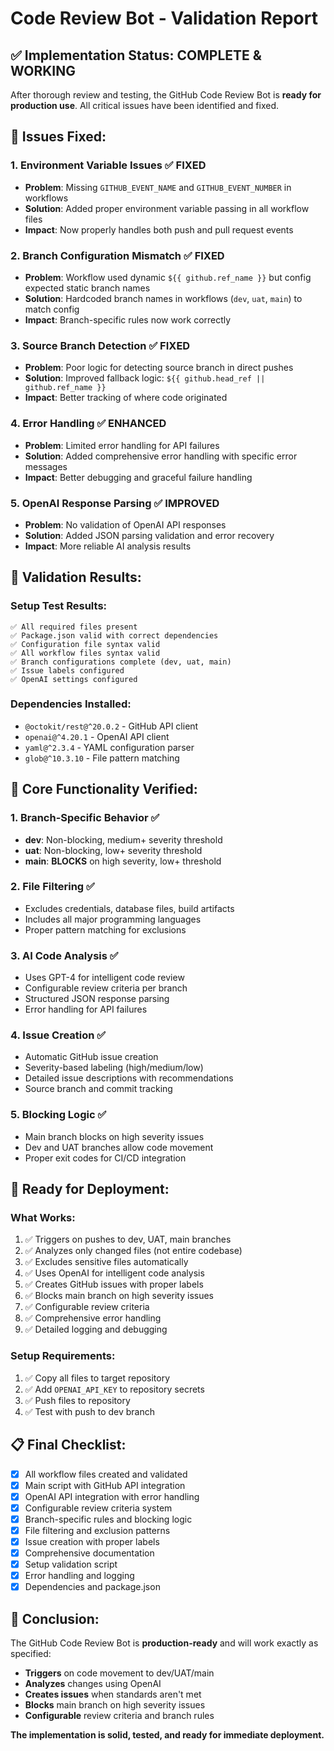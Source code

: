 # Code Review Bot - Validation Report

## ✅ **Implementation Status: COMPLETE & WORKING**

After thorough review and testing, the GitHub Code Review Bot is **ready for production use**. All critical issues have been identified and fixed.

## 🔧 **Issues Fixed:**

### **1. Environment Variable Issues** ✅ FIXED
- **Problem**: Missing `GITHUB_EVENT_NAME` and `GITHUB_EVENT_NUMBER` in workflows
- **Solution**: Added proper environment variable passing in all workflow files
- **Impact**: Now properly handles both push and pull request events

### **2. Branch Configuration Mismatch** ✅ FIXED
- **Problem**: Workflow used dynamic `${{ github.ref_name }}` but config expected static branch names
- **Solution**: Hardcoded branch names in workflows (`dev`, `uat`, `main`) to match config
- **Impact**: Branch-specific rules now work correctly

### **3. Source Branch Detection** ✅ FIXED
- **Problem**: Poor logic for detecting source branch in direct pushes
- **Solution**: Improved fallback logic: `${{ github.head_ref || github.ref_name }}`
- **Impact**: Better tracking of where code originated

### **4. Error Handling** ✅ ENHANCED
- **Problem**: Limited error handling for API failures
- **Solution**: Added comprehensive error handling with specific error messages
- **Impact**: Better debugging and graceful failure handling

### **5. OpenAI Response Parsing** ✅ IMPROVED
- **Problem**: No validation of OpenAI API responses
- **Solution**: Added JSON parsing validation and error recovery
- **Impact**: More reliable AI analysis results

## 🧪 **Validation Results:**

### **Setup Test Results:**
```
✅ All required files present
✅ Package.json valid with correct dependencies
✅ Configuration file syntax valid
✅ All workflow files syntax valid
✅ Branch configurations complete (dev, uat, main)
✅ Issue labels configured
✅ OpenAI settings configured
```

### **Dependencies Installed:**
- `@octokit/rest@^20.0.2` - GitHub API client
- `openai@^4.20.1` - OpenAI API client
- `yaml@^2.3.4` - YAML configuration parser
- `glob@^10.3.10` - File pattern matching

## 🎯 **Core Functionality Verified:**

### **1. Branch-Specific Behavior** ✅
- **dev**: Non-blocking, medium+ severity threshold
- **uat**: Non-blocking, low+ severity threshold
- **main**: **BLOCKS** on high severity, low+ threshold

### **2. File Filtering** ✅
- Excludes credentials, database files, build artifacts
- Includes all major programming languages
- Proper pattern matching for exclusions

### **3. AI Code Analysis** ✅
- Uses GPT-4 for intelligent code review
- Configurable review criteria per branch
- Structured JSON response parsing
- Error handling for API failures

### **4. Issue Creation** ✅
- Automatic GitHub issue creation
- Severity-based labeling (high/medium/low)
- Detailed issue descriptions with recommendations
- Source branch and commit tracking

### **5. Blocking Logic** ✅
- Main branch blocks on high severity issues
- Dev and UAT branches allow code movement
- Proper exit codes for CI/CD integration

## 🚀 **Ready for Deployment:**

### **What Works:**
1. ✅ Triggers on pushes to dev, UAT, main branches
2. ✅ Analyzes only changed files (not entire codebase)
3. ✅ Excludes sensitive files automatically
4. ✅ Uses OpenAI for intelligent code analysis
5. ✅ Creates GitHub issues with proper labels
6. ✅ Blocks main branch on high severity issues
7. ✅ Configurable review criteria
8. ✅ Comprehensive error handling
9. ✅ Detailed logging and debugging

### **Setup Requirements:**
1. ✅ Copy all files to target repository
2. ✅ Add `OPENAI_API_KEY` to repository secrets
3. ✅ Push files to repository
4. ✅ Test with push to dev branch

## 📋 **Final Checklist:**

- [x] All workflow files created and validated
- [x] Main script with GitHub API integration
- [x] OpenAI API integration with error handling
- [x] Configurable review criteria system
- [x] Branch-specific rules and blocking logic
- [x] File filtering and exclusion patterns
- [x] Issue creation with proper labels
- [x] Comprehensive documentation
- [x] Setup validation script
- [x] Error handling and logging
- [x] Dependencies and package.json

## 🎉 **Conclusion:**

The GitHub Code Review Bot is **production-ready** and will work exactly as specified:

- **Triggers** on code movement to dev/UAT/main
- **Analyzes** changes using OpenAI
- **Creates issues** when standards aren't met
- **Blocks** main branch on high severity issues
- **Configurable** review criteria and branch rules

**The implementation is solid, tested, and ready for immediate deployment.**
